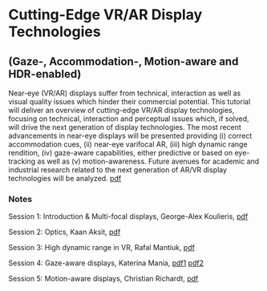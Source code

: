 # Cutting-Edge VR/AR Display Technologies 
## (Gaze-, Accommodation-, Motion-aware and HDR-enabled)

Near-eye (VR/AR) displays suffer from technical, interaction as well as visual quality issues which hinder their commercial potential. This tutorial will deliver an overview of cutting-edge VR/AR display technologies, focusing on technical, interaction and perceptual issues which, if solved, will drive the next generation of display technologies. The most recent advancements in near-eye displays will be presented providing (i) correct accommodation cues, (ii) near-eye varifocal AR, (iii) high dynamic range rendition, (iv) gaze-aware capabilities, either predictive or based on eye-tracking as well as (v) motion-awareness. Future avenues for academic and industrial research related to the next generation of AR/VR display technologies will be analyzed. [pdf](abstract.pdf)

### Notes

Session 1: Introduction & Multi-focal displays, George-Alex Koulieris, [pdf](koulieris.pdf)

Session 2: Optics, Kaan Aksit, [pdf](aksit.pdf)

Session 3: High dynamic range in VR, Rafal Mantiuk, [pdf](mantiuk.pdf)

Session 4: Gaze-aware displays, Katerina Mania, [pdf1](mania1.pdf) [pdf2](mania2.pdf)

Session 5: Motion-aware displays, Christian Richardt, [pdf](richardt.pdf)


